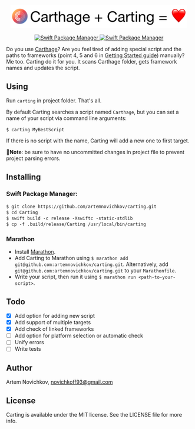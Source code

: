 <p align="center">
<img src="Logo.png" width="480" max-width="90%" alt="Marathon" />
</p>

<p align="center">
  <a href="https://swift.org/package-manager">
    <img src="https://img.shields.io/badge/spm-compatible-brightgreen.svg?style=flat" alt="Swift Package Manager" />
  </a>
  <a href="https://github.com/JohnSundell/Marathon">
    <img src="https://img.shields.io/badge/marathon-compatible-brightgreen.svg?style=flat" alt="Swift Package Manager" />
  </a>
</p>

Do you use [Carthage](https://github.com/Carthage/Carthage)? Are you feel tired of adding special script and the paths to frameworks (point 4, 5 and 6 in [Getting Started guide](https://github.com/Carthage/Carthage#getting-started)) manually? Me too. Carting do it for you. It scans Carthage folder, gets framework names and updates the script.

## Using

Run `carting` in project folder. That's all.

By default Carting searches a script named `Carthage`, but you can set a name of your script via command line arguments:

```
$ carting MyBestScript
```

If there is no script with the name, Carting will add a new one to first target.

**🚨Note**: be sure to have no uncommitted changes in project file to prevent project parsing errors.

## Installing

### Swift Package Manager:

```
$ git clone https://github.com/artemnovichkov/carting.git
$ cd Carting
$ swift build -c release -Xswiftc -static-stdlib
$ cp -f .build/release/Carting /usr/local/bin/carting
```
### Marathon

- Install [Marathon](https://github.com/johnsundell/marathon#installing).
- Add Carting to Marathon using `$ marathon add git@github.com:artemnovichkov/carting.git`. Alternatively, add `git@github.com:artemnovichkov/carting.git` to your `Marathonfile`.
- Write your script, then run it using `$ marathon run <path-to-your-script>`.

## Todo
 - [x] Add option for adding new script
 - [x] Add support of multiple targets
 - [x] Add check of linked frameworks
 - [ ] Add option for platform selection or automatic check
 - [ ] Unify errors
 - [ ] Write tests

## Author

Artem Novichkov, novichkoff93@gmail.com

## License

Carting is available under the MIT license. See the LICENSE file for more info.

